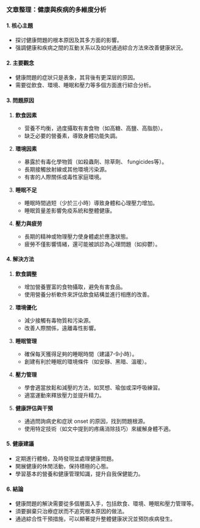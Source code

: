 ### 文章整理：健康與疾病的多維度分析

#### 1. 核心主題  
- 探讨健康問題的根本原因及其多方面的影響。  
- 强調健康和疾病之間的互動关系以及如何通過綜合方法來改善健康狀況。

#### 2. 主要觀念  
- 健康問題的症狀只是表象，其背後有更深层的原因。  
- 需要從飲食、環境、睡眠和壓力等多個方面進行綜合分析。  

#### 3. 問題原因  
1. **飲食因素**  
   - 营養不均衡，過度攝取有害食物（如高糖、高鹽、高脂肪）。  
   - 缺乏必要的營養素，導致身體功能失調。  

2. **環境因素**  
   - 暴露於有毒化學物質（如殺蟲劑、除草劑、 fungicides等）。  
   - 長期接觸放射線或其他環境污染源。  
   - 有害的人際關係或毒性家庭環境。  

3. **睡眠不足**  
   - 睡眠時間過短（少於三小時）導致身體和心理壓力增加。  
   - 睡眠質量差影響免疫系統和整體健康。  

4. **壓力與疲劳**  
   - 長期的精神或物理壓力使身體處於應激狀態。  
   - 疲勞不僅影響情緒，還可能被誤診為心理問題（如抑鬱）。  

#### 4. 解決方法  
1. **飲食調整**  
   - 增加營養豐富的食物攝取，避免有害食品。  
   - 使用營養分析軟件來評估飲食結構並進行相應的改善。  

2. **環境優化**  
   - 減少接觸有毒物質和污染源。  
   - 改善人際關係，遠離毒性影響。  

3. **睡眠管理**  
   - 確保每天獲得足夠的睡眠時間（建議7-9小時）。  
   - 創建有利於睡眠的環境條件（如安靜、黑暗、溫暖）。  

4. **壓力管理**  
   - 學會適當放鬆和減壓的方法，如冥想、瑜伽或深呼吸練習。  
   - 適當運動來釋放壓力並提升精力。  

5. **健康評估與干預**  
   - 通過問詢病史和症狀 onset 的原因，找到問題根源。  
   - 使用特定技術（如文中提到的疼痛消除技巧）來緩解身體不適。  

#### 5. 健康建議  
- 定期進行體檢，及時發現並處理健康問題。  
- 開展健康的休閒活動，保持積極的心態。  
- 學習基本的營養和健康管理知識，提升自我保健能力。  

#### 6. 結論  
- 健康問題的解決需要從多個層面入手，包括飲食、環境、睡眠和壓力管理等。  
- 須要摒棄只治療症狀而不追究根本原因的做法。  
- 通過綜合性干預措施，可以顯著提升整體健康狀況並預防疾病發生。
